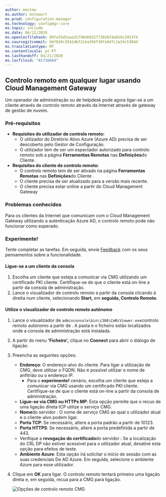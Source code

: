 ```yaml
---
author: mestew
ms.author: mstewart
ms.prod: configuration-manager
ms.technology: configmgr-core
ms.topic: include
ms.date: 06/12/2019
ms.openlocfilehash: 09fa7bd5aaa317984b932773026fdab59c2953f4
ms.sourcegitcommit: bbf820c35414bf2cba356f30fe047c1a34c5384d
ms.translationtype: MT
ms.contentlocale: pt-PT
ms.lasthandoff: 04/21/2020
ms.locfileid: "81716664"
---
```

## <a name="remote-control-anywhere-using-cloud-management-gateway"></a>Controlo remoto em qualquer lugar usando Cloud Management Gateway
<!--4575930-->
Um operador de administração ou de helpdesk pode agora ligar-se a um cliente através de controlo remoto através da Internet através de gateway de gestão de nuvem.

### <a name="prerequisites"></a>Pré-requisitos

- **Requisitos do utilizador de controlo remoto:**
   - O utilizador do Diretório Ativo Azure (Azure AD) precisa de ser descoberto pelo Gestor de Configuração.
   - O utilizador tem de ser um espectador autorizado para controlo remoto sob a página **Ferramentas Remotas** nas **Definições**do Cliente .
- **Requisitos do cliente de controlo remoto:**
   - O controlo remoto tem de ser ativado na página **Ferramentas Remotas** nas **Definições**do Cliente .
   - O cliente precisa de ser atualizado para a versão mais recente.
   - O cliente precisa estar online a partir do Cloud Management Gateway

### <a name="known-issues"></a>Problemas conhecidos

Para os clientes da Internet que comunicam com o Cloud Management Gateway utilizando a autenticação Azure AD, o controlo remoto pode não funcionar como esperado.

### <a name="try-it-out"></a>Experimente!

Tente completar as tarefas. Em seguida, envie [Feedback](../../../../understand/find-help.md#product-feedback) com os seus pensamentos sobre a funcionalidade.

#### <a name="connect-to-a-client-from-the-console"></a>Ligue-se a um cliente da consola

1. Escolha um cliente que esteja a comunicar via CMG utilizando um certificado PKI cliente. Certifique-se de que o cliente está on-line a partir da consola de administração. 
1. Lance o visualizador de controlo remoto a partir da consola clicando à direita num cliente, selecionando **Start,** em **seguida, Controlo Remoto**.


#### <a name="use-the-standalone-remote-control-viewer"></a>Utilize o visualizador de controlo remoto autónomo

1. Lance o visualizador de `adminconsole\bin\i386\CmRcViewer.exe`controlo remoto autónomo a partir de . A pasta e o ficheiro estão localizados onde a consola de administração está instalada.
1. A partir do menu **'Ficheiro',** clique no **Connect** para abrir o diálogo de ligação.
1. Preencha as seguintes opções:
   - **Endereço**: O endereço-alvo do cliente. Para ligar a utilização de CMG, deve utilizar o FQDN. Não é possível utilizar o nome de anfitrião ou o endereço IP.
       - Para o **experimente!** cenário, escolha um cliente que esteja a comunicar via CMG usando um certificado PKI cliente. Certifique-se de que o cliente está on-line a partir da consola de administração.  
   - **Ligue-se via CMG ou HTTPs MP**: Esta opção permite que o recuo de uma ligação direta tCP utilize o serviço CMG.
   - **Nome**do servidor : O nome de serviço CMG ao qual o utilizador atual e o cliente-alvo podem ligar.
   - **Porta TCP**: Se necessário, altere a porta padrão a partir de 10123.
   - **Porta HTTPS**: Se necessário, altere a porta predefinida a partir de 443.
   - Verifique a **revogação do certificado**do servidor : Se a localização do CRL DP não estiver acessível para o utilizador atual, desative esta opção para efeitos de teste.
   - **Ambiente Azure**: Esta opção irá solicitar o início de sessão com as suas credenciais De AD Azure. Em seguida, selecione o ambiente Azure para esse utilizador.
1. Clique em **OK** para ligar. O controlo remoto tentará primeiro uma ligação direta e, em seguida, recua para a CMG para ligação. 


    ![Opções de controlo remoto CMG](../../media/4575930-remote-control-cmg.png)
